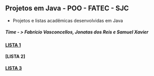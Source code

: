 ## Projetos em Java - POO - FATEC - SJC

- Projetos e listas acadêmicas desenvolvidas em Java

##### Time - > Fabrício Vasconcellos, Jonatas dos Reis e Samuel Xavier

#### [LISTA 1]
#### [LISTA 2]
#### [LISTA 3]

[LISTA 1]: <https://github.com/fabsvas/JavaProjects-FATEC-SJC/tree/master/TerceiroSemestrePOO/Lista1WB>
[LISTA 3]: <https://github.com/fabsvas/JavaProjects-FATEC-SJC/tree/master/TerceiroSemestrePOO/Lista2Revisao>
[LISTA 3]: <https://github.com/fabsvas/JavaProjects-FATEC-SJC/tree/master/TerceiroSemestrePOO/Lista3Fintech>
